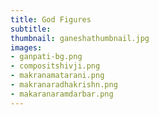 ```yaml
---
title: God Figures
subtitle:
thumbnail: ganeshathumbnail.jpg
images:
- ganpati-bg.png
- compositshivji.png
- makranamatarani.png
- makranaradhakrishn.png
- makaranaramdarbar.png
---
```

